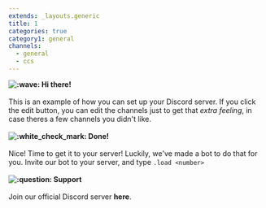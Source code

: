 ```yaml
---
extends: _layouts.generic
title: 1
categories: true
category1: general
channels:
  - general
  - ccs
---
```


**<img src="https://discordapp.com/assets/593c4a3437fbb5b89fbb148f7b96424d.svg" class="emoji" alt=":wave:" draggable="false"> Hi there!**
<br><br>
This is an example of how you can set up your Discord server.
If you click the edit button, you can edit the channels just to get that *extra feeling*, in case theres a few channels you didn't like.
<br><br>
**<img src="https://discordapp.com/assets/c6b26ba81f44b0c43697852e1e1d1420.svg" class="emoji" alt=":white_check_mark:" draggable="false"> Done!**
<br><br>
Nice! Time to get it to your server! Luckily, we've made a bot to do that for you.
Invite our bot to your server, and type <span id="markdown">`.load <number>`</span>
<br><br>
**<img src="https://discordapp.com/assets/6e054ab8981d3f1ce8debfd1235d3ea3.svg" class="emoji" alt=":question:" draggable="false"> Support**
<br><br>
Join our official Discord server **here**.
